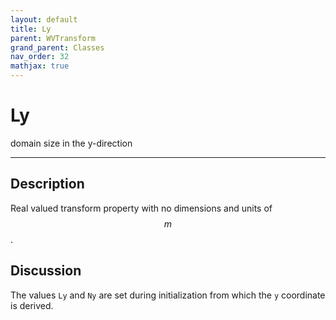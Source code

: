 ```yaml
---
layout: default
title: Ly
parent: WVTransform
grand_parent: Classes
nav_order: 32
mathjax: true
---
```


#  Ly

domain size in the y-direction


---

## Description
Real valued transform property with no dimensions and units of $$m$$.

## Discussion

The values `Ly` and `Ny` are set during initialization from which the `y` coordinate is derived.

